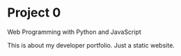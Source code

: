 # Project 0

Web Programming with Python and JavaScript


This is about my developer portfolio. Just a static website.

